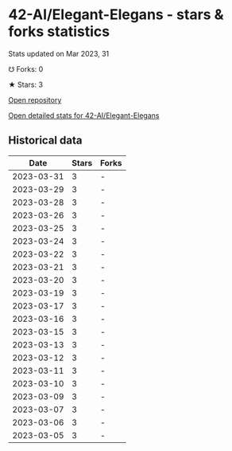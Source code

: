 # 42-AI/Elegant-Elegans - stars & forks statistics

Stats updated on Mar 2023, 31

☋ Forks: 0

★ Stars: 3

[Open repository](https://github.com/42-AI/Elegant-Elegans)

[Open detailed stats for 42-AI/Elegant-Elegans](https://reviewgithub.com/rep/42-AI/Elegant-Elegans)

## Historical data
| Date | Stars | Forks |
|------|-------|-------|
| 2023-03-31 | 3 | - | 
| 2023-03-29 | 3 | - | 
| 2023-03-28 | 3 | - | 
| 2023-03-26 | 3 | - | 
| 2023-03-25 | 3 | - | 
| 2023-03-24 | 3 | - | 
| 2023-03-22 | 3 | - | 
| 2023-03-21 | 3 | - | 
| 2023-03-20 | 3 | - | 
| 2023-03-19 | 3 | - | 
| 2023-03-17 | 3 | - | 
| 2023-03-16 | 3 | - | 
| 2023-03-15 | 3 | - | 
| 2023-03-13 | 3 | - | 
| 2023-03-12 | 3 | - | 
| 2023-03-11 | 3 | - | 
| 2023-03-10 | 3 | - | 
| 2023-03-09 | 3 | - | 
| 2023-03-07 | 3 | - | 
| 2023-03-06 | 3 | - | 
| 2023-03-05 | 3 | - | 

